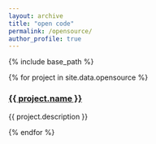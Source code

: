 ```yaml
---
layout: archive
title: "open code"
permalink: /opensource/
author_profile: true
---
```


{% include base_path %}

{% for project in site.data.opensource %}
  <div class="archive__item">
    <h3 class="archive__item-title">
      <a href="{{ project.url }}">{{ project.name }}</a>
    </h3>
    <div class="archive__item-excerpt">
      <p>{{ project.description }}</p>
    </div>
  </div>
{% endfor %}
